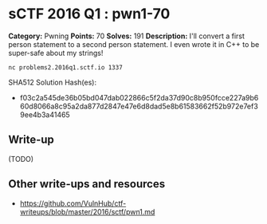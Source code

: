 # sCTF 2016 Q1 : pwn1-70

**Category:** Pwning
**Points:** 70
**Solves:** 191
**Description:**
I'll convert a first person statement to a second person statement. I even wrote it in C++ to be super-safe about my strings!

    nc problems2.2016q1.sctf.io 1337


SHA512 Solution Hash(es):
* f03c2a545de36b05bd047dab022866c5f2da37d90c8b950fcce227a9b660d8066a8c95a2da877d2847e47e6d8dad5e8b61583662f52b972e7ef39ee4b3a41465


## Write-up

(TODO)

## Other write-ups and resources

* https://github.com/VulnHub/ctf-writeups/blob/master/2016/sctf/pwn1.md
